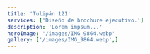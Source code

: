 ```yaml
---
title: 'Tulipán 121'
services: ['Diseño de brochure ejecutivo.']
description: 'Lorem impsum...'
heroImage: '/images/IMG_9864.webp'
gallery: ['/images/IMG_9864.webp',]
---
```


